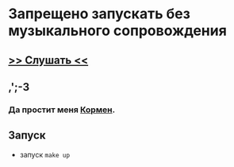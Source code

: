 # Запрещено запускать без музыкального сопровождения

## [>> Слушать <<]((https://youtu.be/bVTWM8l03mE))

## ,';-3

### Да простит меня [Кормен](https://en.wikipedia.org/wiki/Introduction_to_Algorithms).

## Запуск
- запуск `make up`
